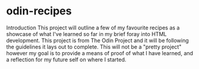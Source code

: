 # odin-recipes

Introduction
This project will outline a few of my favourite recipes as a showcase of what I've learned so far in my brief foray into HTML development.
This project is from The Odin Project and it will be following the guidelines it lays out to complete.
This will not be a "pretty project" however my goal is to provide a means of proof of what I have learned, and a reflection for my future self on where I started.
